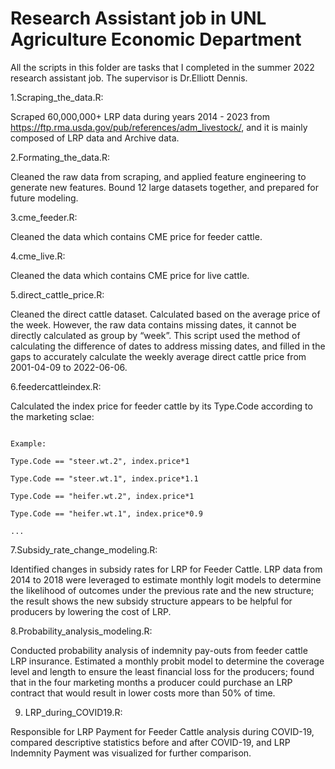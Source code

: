 #  Research Assistant job in UNL Agriculture Economic Department

All the scripts in this folder are tasks that I completed in the summer 2022 research assistant job. The supervisor is Dr.Elliott Dennis. 

1.Scraping_the_data.R: 


Scraped 60,000,000+ LRP data during years 2014 - 2023 from https://ftp.rma.usda.gov/pub/references/adm_livestock/, and it is mainly composed of LRP data and Archive data.

2.Formating_the_data.R:


Cleaned the raw data from scraping, and applied feature engineering to generate new features. Bound 12 large datasets together, and prepared for future modeling.

3.cme_feeder.R:


Cleaned the data which contains CME price for feeder cattle.

4.cme_live.R:


Cleaned the data which contains CME price for live cattle.

5.direct_cattle_price.R:


Cleaned the direct cattle dataset. 
Calculated based on the average price of the week. However, the raw data contains missing dates, it cannot be directly calculated as group by “week”. This script used the method of calculating the difference of dates to address missing dates, and filled in the gaps to accurately calculate the weekly average direct cattle price from 2001-04-09 to 2022-06-06.

6.feedercattleindex.R:


Calculated the index price for feeder cattle by its Type.Code according to the marketing sclae:

                                                                                                          Example:
                                                                                                          Type.Code == "steer.wt.2", index.price*1
                                                                                                          Type.Code == "steer.wt.1", index.price*1.1
                                                                                                          Type.Code == "heifer.wt.2", index.price*1
                                                                                                          Type.Code == "heifer.wt.1", index.price*0.9
                                                                                                          ...
7.Subsidy_rate_change_modeling.R:


Identified changes in subsidy rates for LRP for Feeder Cattle. LRP data from 2014 to 2018 were leveraged to estimate monthly logit models to determine the likelihood of outcomes under the previous rate and the new structure; the result shows the new subsidy structure appears to be helpful for producers by lowering the cost of LRP.

8.Probability_analysis_modeling.R:


Conducted probability analysis of indemnity pay-outs from feeder cattle LRP insurance. Estimated a monthly probit model to determine the coverage level and length to ensure the least financial loss for the producers; found that in the four marketing months a producer could purchase an LRP contract that would result in lower costs more than 50% of time. 

9. LRP_during_COVID19.R:


Responsible for LRP Payment for Feeder Cattle analysis during COVID-19, compared descriptive statistics before and after COVID-19, and LRP Indemnity Payment was visualized for further comparison.


                                                            

